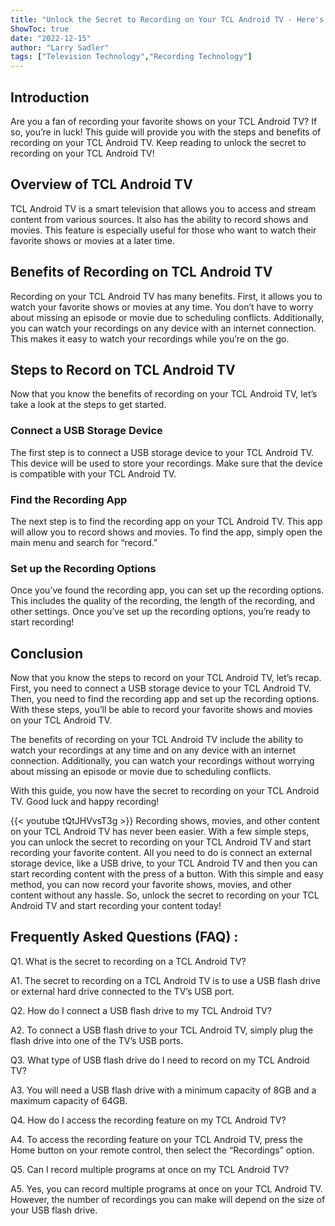```yaml
---
title: "Unlock the Secret to Recording on Your TCL Android TV - Here's How!"
ShowToc: true 
date: "2022-12-15"
author: "Larry Sadler" 
tags: ["Television Technology","Recording Technology"]
---
```

## Introduction
Are you a fan of recording your favorite shows on your TCL Android TV? If so, you’re in luck! This guide will provide you with the steps and benefits of recording on your TCL Android TV. Keep reading to unlock the secret to recording on your TCL Android TV!

## Overview of TCL Android TV
TCL Android TV is a smart television that allows you to access and stream content from various sources. It also has the ability to record shows and movies. This feature is especially useful for those who want to watch their favorite shows or movies at a later time.

## Benefits of Recording on TCL Android TV
Recording on your TCL Android TV has many benefits. First, it allows you to watch your favorite shows or movies at any time. You don’t have to worry about missing an episode or movie due to scheduling conflicts. Additionally, you can watch your recordings on any device with an internet connection. This makes it easy to watch your recordings while you’re on the go.

## Steps to Record on TCL Android TV
Now that you know the benefits of recording on your TCL Android TV, let’s take a look at the steps to get started.

### Connect a USB Storage Device
The first step is to connect a USB storage device to your TCL Android TV. This device will be used to store your recordings. Make sure that the device is compatible with your TCL Android TV.

### Find the Recording App
The next step is to find the recording app on your TCL Android TV. This app will allow you to record shows and movies. To find the app, simply open the main menu and search for “record.”

### Set up the Recording Options
Once you’ve found the recording app, you can set up the recording options. This includes the quality of the recording, the length of the recording, and other settings. Once you’ve set up the recording options, you’re ready to start recording!

## Conclusion
Now that you know the steps to record on your TCL Android TV, let’s recap. First, you need to connect a USB storage device to your TCL Android TV. Then, you need to find the recording app and set up the recording options. With these steps, you’ll be able to record your favorite shows and movies on your TCL Android TV.

The benefits of recording on your TCL Android TV include the ability to watch your recordings at any time and on any device with an internet connection. Additionally, you can watch your recordings without worrying about missing an episode or movie due to scheduling conflicts.

With this guide, you now have the secret to recording on your TCL Android TV. Good luck and happy recording!

{{< youtube tQtJHVvsT3g >}} 
Recording shows, movies, and other content on your TCL Android TV has never been easier. With a few simple steps, you can unlock the secret to recording on your TCL Android TV and start recording your favorite content. All you need to do is connect an external storage device, like a USB drive, to your TCL Android TV and then you can start recording content with the press of a button. With this simple and easy method, you can now record your favorite shows, movies, and other content without any hassle. So, unlock the secret to recording on your TCL Android TV and start recording your content today!

## Frequently Asked Questions (FAQ) :
Q1. What is the secret to recording on a TCL Android TV?

A1. The secret to recording on a TCL Android TV is to use a USB flash drive or external hard drive connected to the TV’s USB port.

Q2. How do I connect a USB flash drive to my TCL Android TV?

A2. To connect a USB flash drive to your TCL Android TV, simply plug the flash drive into one of the TV’s USB ports.

Q3. What type of USB flash drive do I need to record on my TCL Android TV?

A3. You will need a USB flash drive with a minimum capacity of 8GB and a maximum capacity of 64GB.

Q4. How do I access the recording feature on my TCL Android TV?

A4. To access the recording feature on your TCL Android TV, press the Home button on your remote control, then select the “Recordings” option.

Q5. Can I record multiple programs at once on my TCL Android TV?

A5. Yes, you can record multiple programs at once on your TCL Android TV. However, the number of recordings you can make will depend on the size of your USB flash drive.


